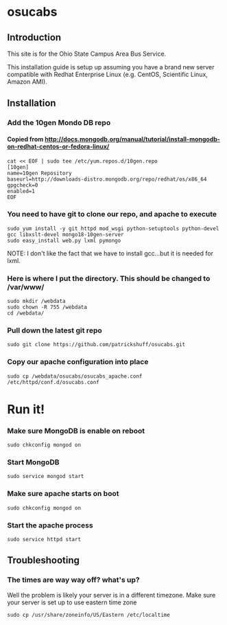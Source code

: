 osucabs
=======
Introduction
------------
This site is for the Ohio State Campus Area Bus Service.  

This installation guide is setup up assuming you have a brand new server compatible with Redhat Enterprise Linux  (e.g. CentOS, Scientific Linux, Amazon AMI).  

Installation
------------
### Add the 10gen Mondo DB repo 
#### Copied from http://docs.mongodb.org/manual/tutorial/install-mongodb-on-redhat-centos-or-fedora-linux/
    cat << EOF | sudo tee /etc/yum.repos.d/10gen.repo
    [10gen]
    name=10gen Repository
    baseurl=http://downloads-distro.mongodb.org/repo/redhat/os/x86_64
    gpgcheck=0
    enabled=1
    EOF
    
### You need to have git to clone our repo, and apache to execute
    sudo yum install -y git httpd mod_wsgi python-setuptools python-devel gcc libxslt-devel mongo18-10gen-server
    sudo easy_install web.py lxml pymongo
NOTE: I don't like the fact that we have to install gcc...but it is needed for lxml. 

### Here is where I put the directory.  This should be changed to /var/www/
    sudo mkdir /webdata
    sudo chown -R 755 /webdata
    cd /webdata/
    
### Pull down the latest git repo
    sudo git clone https://github.com/patrickshuff/osucabs.git
    
### Copy our apache configuration into place
    sudo cp /webdata/osucabs/osucabs_apache.conf /etc/httpd/conf.d/osucabs.conf
    
# Run it!

### Make sure MongoDB is enable on reboot
    sudo chkconfig mongod on
    
### Start MongoDB
    sudo service mongod start
    
### Make sure apache starts on boot
    sudo chkconfig mongod on
    
### Start the apache process
    sudo service httpd start
    


Troubleshooting
---------------

### The times are way way off?  what's up?
Well the problem is likely your server is in a different timezone.  Make sure your server is set up to use eastern time zone

    sudo cp /usr/share/zoneinfo/US/Eastern /etc/localtime